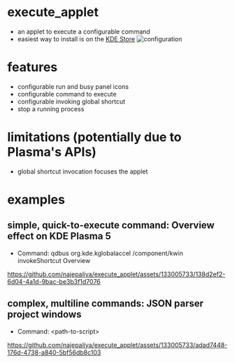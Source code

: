 # execute_applet
- an applet to execute a configurable command
- easiest way to install is on the [KDE Store](https://store.kde.org/p/2044766)
![configuration](https://github.com/najepaliya/execute_applet/assets/133005733/69602a16-46fe-4c75-8a1d-c83998c17c70)

# features
- configurable run and busy panel icons
- configurable command to execute
- configurable invoking global shortcut
- stop a running process

# limitations (potentially due to Plasma's APIs)
- global shortcut invocation focuses the applet

# examples

## simple, quick-to-execute command: Overview effect on KDE Plasma 5
- Command: qdbus org.kde.kglobalaccel /component/kwin invokeShortcut Overview

https://github.com/najepaliya/execute_applet/assets/133005733/138d2ef2-6d04-4a1d-9bac-be3b3f1d7076

## complex, multiline commands: JSON parser project windows
- Command: \<path-to-script\>

https://github.com/najepaliya/execute_applet/assets/133005733/adad7448-176d-4738-a840-5bf56db8c103

